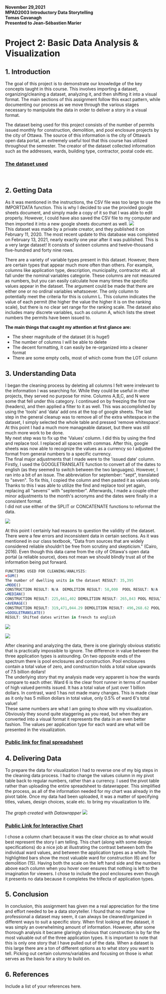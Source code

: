 **November 29,2021**<br>
**MPAD2003 Introductory Data Storytelling**<br>
**Tomas Cavanagh**<br>
**Presented to Jean-Sébastien Marier**<br>

# Project 2: Basic Data Analysis & Visualization

## 1. Introduction

The goal of this project is to demonstrate our knowledge of the key concepts taught in this course. This involves importing a dataset, organizing/cleaning a dataset, analyzing it, and then shifting it into a visual format. The main sections of this assignment follow this exact pattern, while documenting our process as we move through the various stages necessary to manipulate the data in order to deliver a story in a visual format.
 
The dataset being used for this project consists of the number of permits issued monthly for construction, demolition, and pool enclosure projects by the city of Ottawa. The source of this information is the city of Ottawa’s open data portal, an extremely useful tool that this course has utilized throughout the semester. The creator of the dataset collected information such as the addresses, wards, building type, contractor, postal code etc. 

### [The dataset used](https://docs.google.com/spreadsheets/d/1buEjY8FHbiGG7ASw9OTzUaKIsNsW6RLX--uKS8zwzNo/edit?usp=sharing)
<br>

## 2. Getting Data

As it was mentioned in the instructions, the CSV file was too large to use the IMPORTDATA function. This is why I decided to use the provided google sheets document, and simply made a copy of it so that I was able to edit properly. However, I could have also saved the CSV file to my computer and then imported it into a new google sheets document as well. 
![](InitialDataset.png)
<br>
This dataset was made by a private creator, and they published it on February 11, 2020. The most recent update to this database was completed on February 13, 2021, nearly exactly one year after it was published. This is a very large dataset! It consists of sixteen columns and twelve-thousand five-hundred and forty nine rows.  

There are a variety of variable types present in this dataset. However, there are certain types that appear much more often than others. For example, columns like application type, description, municipality, contractor etc. all fall under the nominal variables categorie. These columns are not measured as numbers, but you can easily calculate how many times the specific values appear in the dataset. The argument could be made that there are either one or no ordinal variables whatsoever. The only column to potentially meet the criteria for this is column L. This column indicates the value of each permit (the higher the value the higher it is on the ranking scale), but there is no clear set range for the ranking scale. The dataset also includes many discrete variables, such as column A, which lists the street numbers the permits have been issued to. 

**The main things that caught my attention at first glance are:**
- The sheer magnitude of the dataset (it is huge!)
- The number of columns I will be able to delete
- The decent formatting, it can easily be re-organized into a cleaner format
- There are some empty cells, most of which come from the LOT column

## 3. Understanding Data
 I began the cleaning process by deleting all columns I felt were irrelevant to the information I was searching for. While they could be useful in other projects, they served no purpose for mine. Columns A,B,C, and N were some that fell under this category. I continued on by freezing the first row (headers), and then applied a filter to it as well. This was accomplished by using the 'tools' and 'data' add ons at the top of google sheets. The last step in the general cleanup was to remove all of the extra whitespace in the dataset, I simply selected the whole table and pressed 'remove whitespace'. At this point I had a much more manageable dataset, but there was still much more work to be done. <br>
My next step was to fix up the 'Values' column. I did this by using the find and replace tool. I replaced all spaces with commas. After this, google sheets was now able to recognize the values as a currency so I adjusted the format from general numbers to a specific currency. <br>
The final major adjustments that I made were to the 'issued date' column. Firstly, I used the GOOGLETRANSLATE function to convert all of the dates to english (as they seemed to switch between the two languages). However, I ran into a bit of an issue. The abbreviation for september: "sept", translated to "seven". To fix this, I copied the column and then pasted it as values only. Thanks to this I was able to utilize the find and replace tool yet again, replacing all "sevens'' with "september". Afterwards, I made a couple other minor adjustments to the month's acronyms and the dates were finally in a consistent format.<br>
I did not use either of the SPLIT or CONCATENATE functions to reformat the data. 

![](CleanDataset.png)<br>

At this point I certainly had reasons to question the validity of the dataset. There were a few errors and inconsistent data in certain sections. As it was mentioned in our class textbook, "Data from sources that are widely considered reliable shouldn’t be free from scrutiny and skepticism." (Cairo, 2016). Even though this data came from the city of Ottawa's open data portal (a reliable source), does not mean we should blindly trust all of the information being put forward.

```r
FUNCTIONS USED FOR CLEANING/ANALYSIS:
=SUM() 
The number of dwelling units in the dataset RESULT: 35,395 
=MODE() 
CONSTRUCTION RESULT: N/A  DEMOLITION RESULT: 58,000  POOL RESULT: N/A
=MEDIAN() 
CONSTRUCTION RESULT: 225,661,402 DEMOLITION RESULT: 265,843 POOL RESULT: 0.00 
=AVERAGE() 
CONSTRUCTION RESULT: 319,471,044.29 DEMOLITION RESULT: 496,268.62 POOL RESULT: 0.00 
=GOOGLETRANSLATE() 
RESULT: Shifted dates written in french to english
```
![](PivotTable.png)<br>

![](chart.png)

After cleaning and analyzing the data, there is one glaringly obvious statistic that is practically impossible to ignore. The difference in value between the three application types is astounding. On two opposite ends of the spectrum there is pool enclosures and construction. Pool enclosures contain a total value of zero, and construction holds a total value upwards of 7.5 billion dollars! <br>
The underlying story that my analysis made very apparent is how the wards compare to each other. Ward 6 is the clear front runner in terms of number of high valued permits issued. It has a total value of just over 1 billion dollars. In contrast, ward 1 has not made many changes. This is made clear as it only has 5 million dollars in total value, only  0.5% of ward 6's total value! <br>
These same numbers are what I am going to show with my visualization. Obviously they sound quite staggering as you read, but when they are converted into a visual format it represents the data in an even better fashion. The values per application type for each ward are what will be presented in the visualization.

### [Public link for final spreadsheet](https://docs.google.com/spreadsheets/d/1buEjY8FHbiGG7ASw9OTzUaKIsNsW6RLX--uKS8zwzNo/edit?usp=sharing)

## 4. Delivering Data
To prepare the data for visualization I had to reverse one of my big steps in the cleaning data process. I had to change the values column in my pivot table back to regular numbers, rather than a currency. I used the pivot table rather than uploading the entire spreadsheet to datawrapper. This simplified the process, as all of the information needed for my chart was already in the pivot table. 
Once my data had been uploaded, it was a matter of specifying titles, values, design choices, scale etc. to bring my visualization to life.
 <br><br>
*The graph created with Datawrapper*
![](DataWrapper.png)
### [Public Link for Interactive Chart](https://datawrapper.dwcdn.net/CjNaw/1/)

 I chose a column chart because it was the clear choice as to what would best represent the story I am telling. This chart (along with some design specifications) do a nice job at illustrating the contrast between both the individual ward values, and between the application types as a whole. The highlighted bars show the most valuable ward for construction (6) and for demolition (15). Having both the scale on the left hand side and the numbers above each column when you hover over ensures that nothing is left to the imagination for viewers. I chose to include the pool enclosures even though it presents no data because it completes the trifecta of application types.

## 5. Conclusion

In conclusion, this assignment has given me a real appreciation for the time and effort needed to be a data storyteller. I found that no matter how professional a dataset may seem, it can always be cleaned/organized in different ways to suit a specific story. When first looking at the dataset, it was simply an overwhelming amount of information. However, after some thorough analysis it became glaringly obvious that construction is by far the most valuable out of the three application types.
It is important to note that this is only one story that I have pulled out of the data. When a dataset is this large there are a ton of different options as to what story you want to tell. Picking out certain columns/variables and focusing on those is what serves as the basis for a story to build on.

## 6. References

Include a list of your references here.
